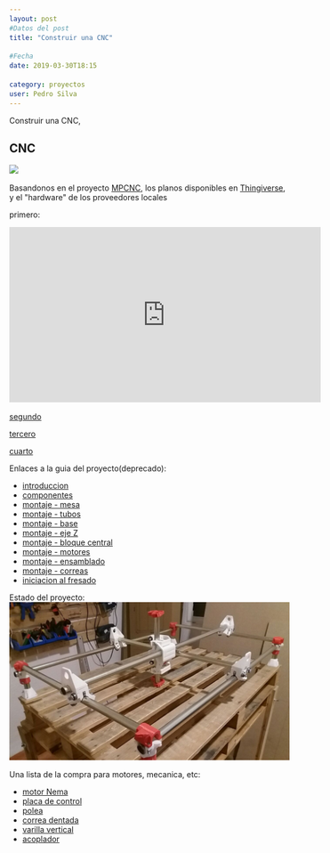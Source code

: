```yaml
---
layout: post
#Datos del post
title: "Construir una CNC"

#Fecha
date: 2019-03-30T18:15

category: proyectos
user: Pedro Silva
---
```


Construir una CNC,

## CNC

<img src="https://cdn.thingiverse.com/renders/32/49/43/ba/4c/496a24d5f80469e4d947d29158cb88c0_preview_featured.JPG">
<p>
Basandonos en el proyecto <a href="https://reprap.org/wiki/Mostly_Printed_CNC">MPCNC</a>, los planos disponibles en <a href="https://www.thingiverse.com/thing:724999">Thingiverse</a>, y el "hardware" de los proveedores locales
</p>

primero:
<iframe width="560" height="315" src="https://www.youtube.com/embed/l91uSr-R7-Y" frameborder="0" allow="accelerometer; autoplay; encrypted-media; gyroscope; picture-in-picture" allowfullscreen></iframe>

<a href="https://www.youtube.com/watch?v=AntdyQSzXBw">segundo</a>

<a href="https://www.youtube.com/watch?v=y3oS1odX1j0">tercero</a> 

<a href="https://www.youtube.com/watch?v=QZh9szzkSNE">cuarto</a> 

Enlaces a la guia del proyecto(deprecado):
<ul>
<li><a href="https://docs.v1engineering.com/mpcnc/burly/">introduccion</a></li>
<li><a href="https://docs.v1engineering.com/mpcnc/burly/parts/">componentes</a></li>
<li><a href="https://docs.v1engineering.com/mpcnc/burly/table/">montaje - mesa</a></li>
<li><a href="https://docs.v1engineering.com/mpcnc/burly/conduit/">montaje - tubos</a></li>
<li><a href="https://docs.v1engineering.com/mpcnc/burly/base/">montaje - base</a></li>
<li><a href="https://docs.v1engineering.com/mpcnc/burly/z-axis/">montaje - eje Z</a></li>
<li><a href="https://docs.v1engineering.com/mpcnc/burly/middle-assm/">montaje - bloque central</a></li>
<li><a href="https://docs.v1engineering.com/mpcnc/burly/gantry/">montaje - motores</a></li>
<li><a href="https://docs.v1engineering.com/mpcnc/burly/final/">montaje - ensamblado</a></li>
<li><a href="https://docs.v1engineering.com/mpcnc/burly/belts/">montaje - correas</a></li>
<li><a href="https://www.v1engineering.com/milling-basics/">iniciacion al fresado</a></li>
</ul>

Estado del proyecto:
<img src="/images/cnc02.jpg">

Una lista de la compra para motores, mecanica, etc:

- [motor Nema](https://www.aliexpress.com/item/32753932387.html?spm=a2g0o.cart.0.0.6cb13c00IYQQNK&mp=1)
- [placa de control](https://www.aliexpress.com/item/4001233605249.html?spm=a2g0o.cart.0.0.460c3c00erhSFf&mp=1)
- [polea](https://www.aliexpress.com/item/32987284964.html?spm=a2g0o.cart.0.0.6cb13c00IYQQNK&mp=1)
- [correa dentada](https://www.aliexpress.com/item/32304225325.html?spm=a2g0o.cart.0.0.6cb13c00IYQQNK&mp=1)
- [varilla vertical](https://www.aliexpress.com/item/32507277503.html?spm=a2g0o.cart.0.0.6cb13c00IYQQNK&mp=1)
- [acoplador](https://www.aliexpress.com/item/32693571252.html?spm=a2g0o.cart.0.0.6cb13c00IYQQNK&mp=1)

